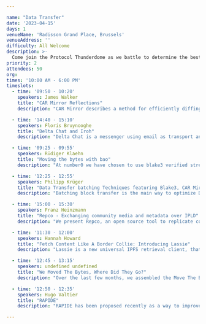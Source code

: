 ```yaml
---

name: "Data Transfer"
date: '2023-04-15'
days: 1
venueName: 'Radisson Grand Place, Brussels'
venueAddress: ''
difficulty: All Welcome
description: >-
  Come join the Protocol Thunderdome as we battle to determine the best way to move content addressed bytes! We&#039;ll review recent progress in data transfer, including work coming out of the Move The Bytes Working Group, and explore how we can make IPFS 10x faster at getting your stuff than Web2!
priority: 2
attendees: 50
org: 
times: '10:00 AM - 6:00 PM'
timeslots:
  - time: '09:50 - 10:20'
    speakers: James Walker
    title: "CAR Mirror Reflections"
    description: "CAR Mirror describes a method for efficiently diffing, deduplicating, packaging, and transmitting IPLD data from source to sink.  In this talk I&#039;ll give an introduction to the CAR Mirror protocol and then review the current state of the Go implementation."

  - time: '14:40 - 15:10'
    speakers: Floris Bruynooghe
    title: "Delta Chat and Iroh"
    description: "Delta Chat is a messenger using email as transport and with no additional infrastructure.  This talk will discuss how the minimalist Iroh is used by Delta Chat to easily set up a second device by connecting both devices peer-to-peer."

  - time: '09:25 - 09:55'
    speakers: Rüdiger Klaehn
    title: "Moving the bytes with bao"
    description: "At number0 we have chosen to use blake3 verified streaming for data synchronization. I will explain how bao works, what the tradeoffs are, and what higher layers will benefit from lightning fast partial sync of large files."

  - time: '12:25 - 12:55'
    speakers: Philipp Krüger
    title: "Data Transfer batching Techniques featuring Blake3, CAR Mirror, and more"
    description: "Batching block transfer is the main way to optimize DAG exchange compared to bitswap.This talk discusses current proposals for batched data transfer such as blake3 with bao, sending CAR files, CAR mirror, and GraphSync. We’ll look at what use cases they do and don’t solve as well as which techniques from one protocol could be applied in others."

  - time: '15:00 - 15:30'
    speakers: Franz Heinzmann
    title: "Repco - Exchanging community media and metadata over IPLD"
    description: "We present Repco, an open source tool to replicate content from community media publishers. Repco uses IPLD repositories, CAR streams and UCANs to exchange authenticated logs of media content and metadata, which is ingested from different sources (RSS, REST APIs). Repco is developed within a wide network of European community media publishers and builds on long-running discussions on better publishing networks for small-scale media outlets. Future plans include connecting to speech transcription and translation services as well as integrating community features over ActivityPub."

  - time: '11:30 - 12:00'
    speakers: Hannah Howard
    title: "Fetch Content Like A Border Collie: Introducing Lassie"
    description: "Lassie is a new universal IPFS retrieval client, that speaks multiple data transfer protocols to easily find and fetch your data -- no questions asked. Lassie is already operating at scale in the Saturn network. We&#039;ll talk about our design goals with Lassie, how we built it, and how Lassie might learn to speak your bespoke data transfer protocol in the future!"

  - time: '12:45 - 13:15'
    speakers: undefined undefined
    title: "We Moved The Bytes, Where Did They Go?"
    description: "Over the last few months, we assembled the Move The Bytes Working Group to improve data transfer protocols across the IPFS network. This panel discussion will cover what we discussed, what we think we learned, and where we&#039;d like to take this work from here."

  - time: '12:50 - 12:35'
    speakers: Hugo Valtier
    title: "RAPIDE"
    description: "RAPIDE has been proposed recently as a way to improve the content fetching performance of IPFS. This talk will be a demo of RAPIDE powering ipget 2.0. A brief description of the internals of RAPIDE will also be given to provide context to the audience."

---
```

